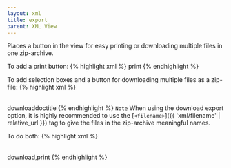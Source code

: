 ```yaml
---
layout: xml
title: export
parent: XML View
---
```

Places a button in the view for easy printing or downloading multiple files in one zip-archive.

To add a print button:
{% highlight xml %}
    <table>
        <export>print</export>
{% endhighlight %}

To add selection boxes and a button for downloading multiple files as a zip-file:
{% highlight xml %}
    <table>
        <export>download</export>
        <filename>doctitle</filename>
{% endhighlight %}
`Note` When using the download export option, it is highly recommended to use the [`<filename>`]({{ 'xml/filename' | relative_url }}) tag to give the files in the zip-archive meaningful names.

To do both:
{% highlight xml %}
    <table>
        <export>download,print</export>
{% endhighlight %}
